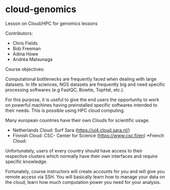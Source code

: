 # cloud-genomics
Lesson on Cloud/HPC for genomics lessons

Contributors:
* Chris Fields
* Bob Freeman
* Adina Howe
* Andréa Matsunaga

Course objectives:

Computational bottlenecks are frequently faced when dealing with large datasets. In life sciences, NGS datasets are frequently big and need specific processing softwares (e.g FastQC, Bowtie, TopHat, etc.).

For this purpose, it is useful to give the end users the opportunity to work on powerful machines having preinstalled specific softwares intended to their needs. This is possible using HPC cloud computing.

Many european countries have their own Clouds for scientific usage.

* Netherlands Cloud: Surf Sara (https://ui4.cloud.sara.nl/)
* Finnish Cloud: CSC- Center for Science (https://www.csc.fi/en)
*French Cloud: 

Unfortunately, users of every country should have access to their respective clusters which normally have their own interfaces and require specific knowledge.

Fortunately, course instructors will create accounts for you and will give you remote access via SSH.
You will basically learn how to manage your data on the cloud, learn how much computation power you need for your analysis.
